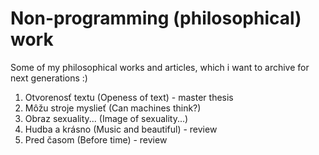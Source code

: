 # Non-programming (philosophical) work

Some of my philosophical works and articles, which i want to archive for next generations :)

1. Otvorenosť textu (Openess of text) - master thesis
2. Môžu stroje myslieť (Can machines think?)
3. Obraz sexuality... (Image of sexuality...)
4. Hudba a krásno (Music and beautiful) - review
5. Pred časom (Before time) - review
